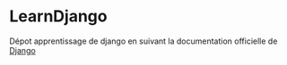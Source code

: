 # LearnDjango
Dépot apprentissage de django en suivant la documentation officielle de <a href='https://docs.djangoproject.com/en/4.1/'>Django</a>

